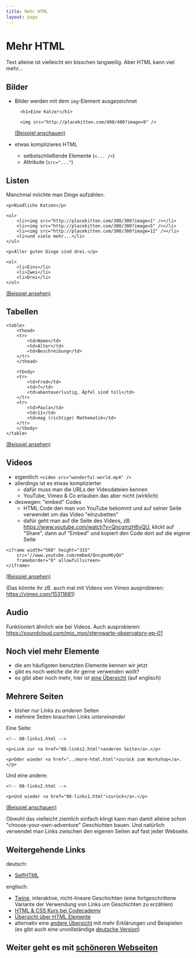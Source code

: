 ```yaml
---
title: Mehr HTML
layout: page
---
```


# Mehr HTML

Text alleine ist vielleicht ein bisschen langweilig. Aber HTML kann viel
mehr...

## Bilder

* Bilder werden mit dem `img`-Element ausgezeichnet

        <h1>Eine Katze!</h1>
        
        <img src="http://placekitten.com/400/400?image=9" />

    [(Beispiel anschauen)](examples/04-images.html)
* etwas komplizieres HTML
    - selbstschließende Elemente (`<... />`)
    - Attribute (`src="..."`)

## Listen

Manchmal möchte man Dinge aufzählen.

    <p>Niedliche Katzen</p>

    <ul>
        <li><img src="http://placekitten.com/300/300?image=1" /></li>
        <li><img src="http://placekitten.com/300/300?image=5" /></li>
        <li><img src="http://placekitten.com/300/300?image=12" /></li>
        <li>und viele mehr...</li>
    </ul>

    <p>Aller guten Dinge sind drei.</p>
    
    <ol>
        <li>Eins</li>
        <li>Zwei</li>
        <li>Drei</li>
    </ol>

[(Beispiel ansehen)](examples/05-lists.html)

## Tabellen

    <table>
        <thead>
        <tr>
            <td>Name</td>
            <td>Alter</td>
            <td>Beschreibung</td>
        </tr>
        </thead>

        <tbody>
        <tr>
            <td>Fred</td>
            <td>7</td>
            <td>abenteuerlustig, Äpfel sind toll</td>
        </tr>
        <tr>
            <td>Paula</td>
            <td>11</td>
            <td>mag (richtige) Mathematik</td>
        </tr>
        </tbody>
    </table>

[(Beispiel ansehen)](examples/06-tables.html)

## Videos

* eigentlich `<video src="wonderful-world.mp4" />`
* allerdings ist es etwas komplizierter
    - dafür muss man die URLs der Videodateien kennen
    - YouTube, Vimeo & Co erlauben das aber nicht (wirklich)
* deswegen: "embed" Codes
    - HTML Code den man von YouTube bekommt und auf seiner Seite
        verwendet um das Video "einzubetten"
    - dafür geht man auf die Seite des Videos, zB. <https://www.youtube.com/watch?v=QncgmzH6yQU>,
        klickt auf "Share", dann auf "Embed" und kopiert den Code
        dort auf die eigene Seite

<!-- ... -->

    <iframe width="560" height="315"
        src="//www.youtube.com/embed/QncgmzH6yQU"
        frameborder="0" allowfullscreen>
    </iframe>

[(Beispiel ansehen)](examples/07-videos.html)

(Das könnte ihr zB. auch mal mit Videos von Vimeo ausprobieren: <https://vimeo.com/15311681>)

## Audio

Funktioniert ähnlich wie bei Videos. Auch ausprobieren: <https://soundcloud.com/mio_myo/sternwarte-observatory-ep-01>

## Noch viel mehr Elemente

* die am häufigsten benutzten Elemente kennen wir jetzt
* gibt es noch welche die ihr gerne verwenden wollt?
* es gibt aber noch mehr, hier ist [eine Übersicht][html-elements]
    (auf englisch)

[html-elements]: http://www.w3.org/TR/html-markup/elements.html

## Mehrere Seiten

* bisher nur Links zu *anderen* Seiten
* mehrere Seiten brauchen Links *untereinander*

<!-- ... -->

Eine Seite:

    <!-- 08-links1.html -->
    
    <p>Link zur <a href="08-links2.html">anderen Seite</a>.</p>

    <p>Oder wieder <a href="../more-html.html">zurück zum Workshop</a>.</p>

Und eine andere:

    <!-- 08-links2.html -->

    <p>Und wieder <a href="08-links1.html">zurück</a>.</p>

[(Beispiel anschauen)](examples/08-links1.html)

Obwohl das vielleicht ziemlich einfach klingt kann man damit alleine schon
"choose-your-own-adventure" Geschichten bauen. Und natürlich verwendet man
Links zwischen den eigenen Seiten auf fast jeder Webseite.

## Weitergehende Links

deutsch:

* [SelfHTML](http://wiki.selfhtml.org/wiki/Startseite)

englisch:

* [Twine](http://twinery.org/), interaktive, nicht-lineare Geschichten
    (eine fortgeschrittene Variante der Verwendung von Links um Geschichten
     zu erzählen)
* [HTML & CSS Kurs bei Codecademy](http://www.codecademy.com/tracks/web)
* [Übersicht über HTML Elemente][html-elements]
* alternativ eine [andere Übersicht][mdn-elements] mit mehr Erklärungen und
    Beispielen (es gibt auch eine unvollständige
    [deutsche Version][mdn-elements-de])

[mdn-elements]: https://developer.mozilla.org/en/docs/Web/HTML/Element
[mdn-elements-de]: https://developer.mozilla.org/de/docs/Web/HTML/Element

## Weiter geht es mit [schöneren Webseiten](more-css.html)
